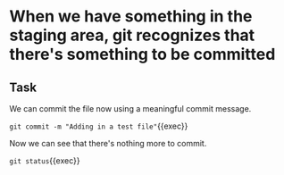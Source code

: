 # When we have something in the staging area, git recognizes that there's something to be committed

## Task

We can commit the file now using a meaningful commit message.  

`git commit -m "Adding in a test file"`{{exec}}  

Now we can see that there's nothing more to commit.  

`git status`{{exec}}  
